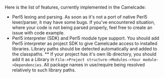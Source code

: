 Here is the list of features, currently implemented in the Camelcade:

* Perl5 lexing and parsing. As soon as it's not a port of native Perl5 lexer/parser, it may have some bugs. If you've encountered situation, where your code is not being parsed properly, feel free to create an issue with code example. 
* Perl5 interpreter (SDK) and Perl5 module type support. You should add Perl5 interpreter as project SDK to give Camelcade access to installed libraries. Library paths should be detected automatically and added to the classpaths.
** If your project has it's own lib directory, you should add it as a Library in `File->Project structure->Modules->Your module->Dependencies`. All package names in use/require being resolved relatively to such library paths.